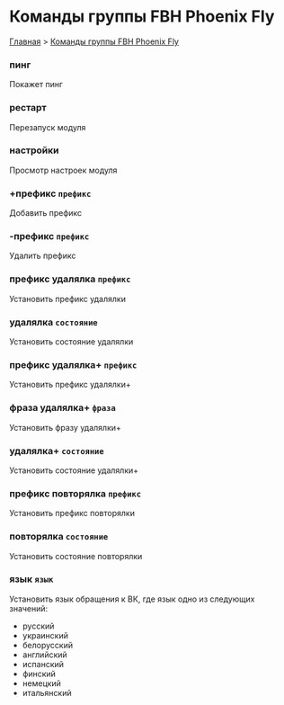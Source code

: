 # Команды группы FBH Phoenix Fly

[Главная](./README.md) > [Команды группы FBH Phoenix Fly](./group-phoenix-fly-cmd.md)

### пинг
Покажет пинг 

### рестарт
Перезапуск модуля

### настройки
Просмотр настроек модуля

### +префикс `префикс`
Добавить префикс 

### -префикс `префикс`
Удалить префикс

### префикс удалялка `префикс`
Установить префикс удалялки

### удалялка `состояние`
Установить состояние удалялки

### префикс удалялка+ `префикс`
Установить префикс удалялки+

### фраза удалялка+ `фраза`
Установить фразу удалялки+

### удалялка+ `состояние`
Установить состояние удалялки+

### префикс повторялка `префикс`
Установить префикс повторялки

### повторялка `состояние`
Установить состояние повторялки

### язык `язык`
Установить язык обращения к ВК, где язык одно из следующих значений:
- русский
- украинский
- белорусский
- английский
- испанский
- финский
- немецкий
- итальянский
